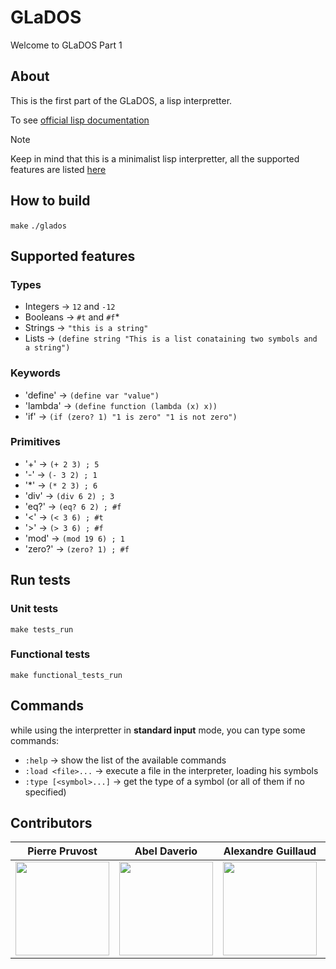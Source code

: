 # GLaDOS

Welcome to GLaDOS Part 1

## About

This is the first part of the GLaDOS, a lisp interpretter.

To see [official lisp documentation](https://lisp-docs.github.io/cl-language-reference/chap-2/c-b-character-syntax)
> [!NOTE]
> Keep in mind that this is a minimalist lisp interpretter, all the supported features are listed [here](#supported-features)

## How to build

`make`
`./glados`

## Supported features

### Types

- Integers -> `12` and `-12`
- Booleans -> `#t` and `#f`*
- Strings -> `"this is a string"`
- Lists -> `(define string "This is a list conataining two symbols and a string")`

### Keywords

- 'define' -> `(define var "value")`
- 'lambda' -> `(define function (lambda (x) x))`
- 'if' -> `(if (zero? 1) "1 is zero" "1 is not zero")`

### Primitives

- '+' -> `(+ 2 3) ; 5`
- '-' -> `(- 3 2) ; 1`
- '*' -> `(* 2 3) ; 6`
- 'div' -> `(div 6 2) ; 3`
- 'eq?' -> `(eq? 6 2) ; #f`
- '<' -> `(< 3 6) ; #t`
- '>' -> `(> 3 6) ; #f`
- 'mod' -> `(mod 19 6) ; 1`
- 'zero?' -> `(zero? 1) ; #f`

## Run tests

### Unit tests

`make tests_run`

### Functional tests

`make functional_tests_run`

## Commands

while using the interpretter in **standard input** mode, you can type some commands:

- `:help` -> show the list of the available commands
- `:load <file>...` -> execute a file in the interpreter, loading his symbols
- `:type [<symbol>...]` -> get the type of a symbol (or all of them if no specified)

## Contributors
| Pierre Pruvost | Abel Daverio | Alexandre Guillaud | Sami Hamrouni | Paul Berlioz |
|--|--|--|--|--|
| <img src="https://github.com/PierrePruvost03.png" width="150em"/> | <img src="https://github.com/abeldaverio.png" width="150em"/> | <img src="https://github.com/LixiosDelios.png" width="150em"/> | <img src="https://github.com/PouletHalal.png" width="150em"/> | <img src="https://github.com/PoloTheAspicot.png" width="150em"/> |
